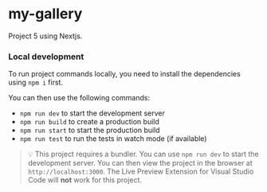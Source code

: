 # my-gallery

Project 5 using Nextjs.

### Local development

To run project commands locally, you need to install the dependencies using `npm i` first.

You can then use the following commands:

-   `npm run dev` to start the development server
-   `npm run build` to create a production build
-   `npm run start` to start the production build
-   `npm run test` to run the tests in watch mode (if available)

> 💡 This project requires a bundler. You can use `npm run dev` to start the development server. You can then view the project in the browser at `http://localhost:3000`. The Live Preview Extension for Visual Studio Code will **not** work for this project.
